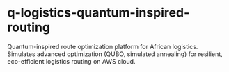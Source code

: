 # q-logistics-quantum-inspired-routing
Quantum-inspired route optimization platform for African logistics. Simulates advanced optimization (QUBO, simulated annealing) for resilient, eco-efficient logistics routing on AWS cloud.
